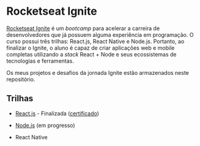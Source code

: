 # Rocketseat Ignite

[Rocketseat Ignite](https://app.rocketseat.com.br/ignite) é um *bootcamp* para acelerar a carreira de desenvolvedores que já possuem alguma experiência em programação. O curso possui três trilhas: React.js, React Native e Node.js. Portanto, ao finalizar o Ignite, o aluno é capaz de criar aplicações web e mobile completas utilizando a *stack* React + Node e seus ecossistemas de tecnologias e ferramentas.

Os meus projetos e desafios da jornada Ignite estão armazenados neste repositório.

## Trilhas

- [React.js](/reactjs/) - Finalizada ([certificado](https://app.rocketseat.com.br/certificates/7284100a-cd3d-456d-b270-28b0c3c27adf))

- [Node.js](/nodejs/) (em progresso)

- React Native
